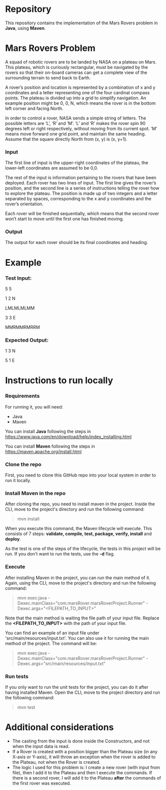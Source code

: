# Repository
This repository contains the implementation of the Mars Rovers problem in __Java__, using __Maven__.

# Mars Rovers Problem
A squad of robotic rovers are to be landed by NASA on a plateau on Mars. This plateau, which is curiously rectangular, must be navigated by the rovers so that their on-board cameras can get a complete view of the surrounding terrain to send back to Earth.

A rover’s position and location is represented by a combination of x and y coordinates and a letter representing one of the four cardinal compass points. The plateau is divided up into a grid to simplify navigation. An example position might be 0, 0, N, which means the rover is in the bottom left corner and facing North.

In order to control a rover, NASA sends a simple string of letters. The possible letters are ‘L’, ‘R’ and ‘M’. ‘L’ and ‘R’ makes the rover spin 90 degrees left or right respectively, without moving from its current spot. ‘M’ means move forward one grid point, and maintain the same heading. Assume that the square directly North from (x, y) is (x, y+1).

### Input 
The first line of input is the upper-right coordinates of the plateau, the lower-left coordinates are assumed to be 0,0.

The rest of the input is information pertaining to the rovers that have been deployed. Each rover has two lines of input. The first line gives the rover’s position, and the second line is a series of instructions telling the rover how to explore the plateau. The position is made up of two integers and a letter separated by spaces, corresponding to the x and y coordinates and the rover’s orientation.

Each rover will be finished sequentially, which means that the second rover won’t start to move until the first one has finished moving.

### Output
The output for each rover should be its final coordinates and heading.

# Example
### Test Input: 
5 5

1 2 N

LMLMLMLMM

3 3 E 

MMRMMRMRRM
### Expected Output:
1 3 N

5 1 E

# Instructions to run locally
### Requirements
For running it, you will need:
  - Java
  - Maven

You can install **Java** following the steps in https://www.java.com/en/download/help/index_installing.html

You can install **Maven** following the steps in https://maven.apache.org/install.html

### Clone the repo
First, you need to clone this GitHub repo into your local system in order to run it locally.

### Install Maven in the repo
After cloning the repo, you need to install maven in the project. Inside the CLI, move to the project's directory and run the following command:

> mvn install

When you execute this command, the Maven lifecycle will execute. This consists of 7 steps: **validate, compile, test, package, verify, install** and **deploy**.

As the test is one of the steps of the lifecycle, the tests in this project will be run. If you don't want to run the tests, use the **-d** flag.

### Execute 
After installing Maven in the project, you can run the main method of it. Again, using the CLI, move to the project's directory and run the following command:

> mvn exec:java -Dexec.mainClass="com.marsRover.marsRoverProject.Runner" -Dexec.args="<FILEPATH_TO_INPUT>"

Note that the main method is waiting the file path of your input file. Replace the **<FILEPATH_TO_INPUT>** with the path of your input file.

You can find an example of an input file under 'src/main/resources/input.txt'. You can also use it for running the main method of the project. The command will be:

> mvn exec:java -Dexec.mainClass="com.marsRover.marsRoverProject.Runner" -Dexec.args="src/main/resources/input.txt"

### Run tests

If you only want to run the unit tests for the project, you can do it after having installed Maven. Open the CLI, move to the project directory and run the following command:

> mvn test 

# Additional considerations
- The casting from the input is done inside the Constructors, and not when the input data is read.
- If a Rover is created with a position bigger than the Plateau size (in any X-axis or Y-axis), it will throw an exception when the rover is added to the Plateau, not when the Rover is created. 
- The logic I used for this problem is: I create a new rover (with input from file), then I add it to the Plateau and then I execute the commands. If there is a second rover, I will add it to the Plateau __after__ the commands of the first rover was executed.
